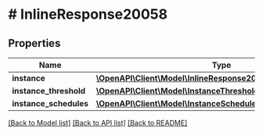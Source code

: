 # # InlineResponse20058

## Properties

Name | Type | Description | Notes
------------ | ------------- | ------------- | -------------
**instance** | [**\OpenAPI\Client\Model\InlineResponse20040AppDeployInstance**](InlineResponse20040AppDeployInstance.md) |  | [optional]
**instance_threshold** | [**\OpenAPI\Client\Model\InstanceThreshold**](InstanceThreshold.md) |  | [optional]
**instance_schedules** | [**\OpenAPI\Client\Model\InstanceSchedule[]**](InstanceSchedule.md) |  | [optional]

[[Back to Model list]](../../README.md#models) [[Back to API list]](../../README.md#endpoints) [[Back to README]](../../README.md)
